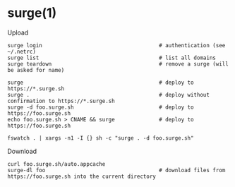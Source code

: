# surge(1)

Upload

    surge login                                     # authentication (see ~/.netrc)
    surge list                                      # list all domains
    surge teardown                                  # remove a surge (will be asked for name)

    surge                                           # deploy to https://*.surge.sh
    surge .                                         # deploy without confirmation to https://*.surge.sh
    surge -d foo.surge.sh                           # deploy to https://foo.surge.sh
    echo foo.surge.sh > CNAME && surge              # deploy to https://foo.surge.sh

    fswatch . | xargs -n1 -I {} sh -c "surge . -d foo.surge.sh"

Download

    curl foo.surge.sh/auto.appcache
    surge-dl foo                                    # download files from https://foo.surge.sh into the current directory
